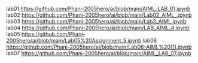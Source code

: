 lab01 https://github.com/Phani-2005hero/ai/blob/main/AIML_LAB_01.ipynb
lab02 https://github.com/Phani-2005hero/ai/blob/main/Lab02_AIML_.ipynb
lab03 https://github.com/Phani-2005hero/ai/blob/main/Lab3_AIML.ipynb
lab04 https://github.com/Phani-2005hero/ai/blob/main/LAB_AIML_4.ipynb
lab05 https://github.com/Phani-2005hero/ai/blob/main/Lab05%20Assignment_5.ipynb
lab06 https://github.com/Phani-2005hero/ai/blob/main/Lab06-AIML%20(1).ipynb
lab07 https://github.com/Phani-2005hero/ai/blob/main/AIML_LAB_07.ipynb

